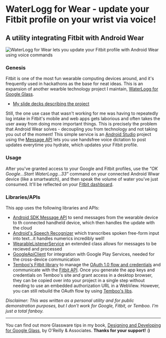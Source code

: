 # WaterLogg for Wear - update your Fitbit profile on your wrist via voice!
## A utility integrating Fitbit with Android Wear

![WaterLogg for Wear lets you update your Fitbit profile with Android Wear using voice commands](https://dl.dropboxusercontent.com/u/12019700/glass-dev/tester-images/waterloggforwear-screencap.png)

### Genesis
Fitbit is one of the most fun wearable computing devices around, and it's frequently used in hackathons as the base for neat ideas. This is an expansion of another wearble technology project I maintain, [WaterLogg for Google Glass](https://github.com/jasonsalas/WaterLoggforGlass).

- [My slide decks describing the project](https://docs.google.com/presentation/d/1Gy1Rf0oeZL4WClsBgvcPEN4Sm2qZ0KA1VfJlU8iK3Z4/present?slide=id.g57389a31e_06)

Still, the one use case that wasn't working for me was having to repeatedly log intake in Fitbit's mobile and web apps gets laborious and often takes the user away from doing more important things. This is precisely the problem that Android Wear solves - decoupling you from technology and not taking you out of the moment! This simple service is an [Android Studio](http://developer.android.com/tools/studio/index.html) project using the [Message API](https://developer.android.com/reference/com/google/android/gms/wearable/MessageApi.html) lets you use handsfree voice dictation to post updates everytime you hydrate, which updates your Fitbit profile.

### Usage
After you've granted access to your Google and Fitbit profiles, use the _"OK Google...Start WaterLogg...33"_ command on your connected Android Wwar device (like a smartwatch), and then speak the volume of water you've just consumed. It'll be reflected on your [Fitbit dashboard](https://www.fitbit.com/).
		
### Libraries/APIs
This app uses the following libraries and APIs:

- [Android SDK Message API](https://developer.android.com/training/wearables/data-layer/messages.html) to send messages from the wearable device to th connected handheld device, which then handles the update with the cloud
- [Android's Speech Recognizer](http://developer.android.com/reference/android/speech/RecognizerIntent.html) which transcribes spoken free-form input into text...it handles numerics incredibly well!
- [WearableListenerService](https://developer.android.com/reference/com/google/android/gms/wearable/WearableListenerService.html) an extended class allows for messages to be recieved and processed
- [GoogleApiClient](https://developer.android.com/reference/com/google/android/gms/common/api/GoogleApiClient.html) for integration with Google Play Services, needed for the cross-device communication
- [Temboo's Fitbit library](https://www.temboo.com/library/Library/Fitbit/) to manage the [OAuth 1.0 flow and credentials](https://wiki.fitbit.com/display/API/OAuth+Authentication+in+the+Fitbit+API) and communicate with the [Fitbit API](https://www.fitbit.com/dev/dev). Once you generate the app keys and credentials on Temboo's site and grant access in a desktop browser, they can be copied over into your project in a single step without needing to use an embedded authorization URL in a WebView. However, you can still rebuild the OAuth flow by using [Temboo's libs](https://www.temboo.com/library/Library/Fitbit/OAuth/).

_Disclaimer: This was written as a personal utility and for public demonstration purposes, but I don't work for Google, Fitbit, or Temboo. I'm just a total fanboy._

---

You can find out more Glassware tips in my book, [Designing and Developing for Google Glass](http://www.amazon.com/Designing-Developing-Google-Glass-Differently/dp/1491946458), by O'Reilly & Associates. **Thanks for your support! :)**
